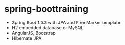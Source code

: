 # spring-boottraining

* Spring Boot 1.5.3 with JPA and Free Marker template
* H2 embedded database or MySQL
* AngularJS, Bootstrap
* Hibernate JPA
